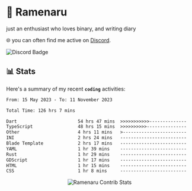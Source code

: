 # 🍜 Ramenaru
just an enthusiast who loves binary, and writing diary

🌐 you can often find me active on [Discord](https://discordapp.com/users/503291004200157185).

![Discord Badge](https://dcbadge.vercel.app/api/shield/503291004200157185)

## 📊 Stats

Here's a summary of my recent **`coding`** activities:

<!--START_SECTION:waka-->

```txt
From: 15 May 2023 - To: 11 November 2023

Total Time: 126 hrs 7 mins

Dart                       54 hrs 47 mins  >>>>>>>>>>>--------------   43.44 %
TypeScript                 48 hrs 15 mins  >>>>>>>>>>---------------   38.26 %
Other                      4 hrs 11 mins   >------------------------   03.32 %
INI                        2 hrs 24 mins   -------------------------   01.91 %
Blade Template             2 hrs 17 mins   -------------------------   01.82 %
YAML                       1 hr 39 mins    -------------------------   01.32 %
Rust                       1 hr 29 mins    -------------------------   01.19 %
GDScript                   1 hr 17 mins    -------------------------   01.02 %
HTML                       1 hr 15 mins    -------------------------   01.00 %
CSS                        1 hr 8 mins     -------------------------   00.90 %
```

<!--END_SECTION:waka-->

<div style="text-align: center;">
   <img align="center" src="https://github-readme-streak-stats.herokuapp.com/?user=Ramenaru&theme=dark&card_width=520" alt="Ramenaru Contrib Stats" />
</div>



